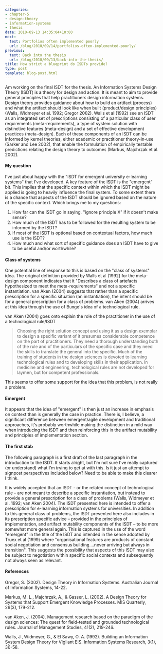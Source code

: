 ```yaml
---
categories:
- chapter-5
- design-theory
- information-systems
- thesis
date: 2010-09-13 14:35:04+10:00
next:
  text: Portfolios often implemented poorly
  url: /blog/2010/09/14/portfolios-often-implemented-poorly/
previous:
  text: Back into the thesis
  url: /blog/2010/09/13/back-into-the-thesis/
title: How strict a blueprint do ISDTs provide?
type: post
template: blog-post.html
---
```

Am working on the final ISDT for the thesis. An Information Systems Design Theory (ISDT) is a theory for design and action. It is meant to aim to provide general principles that help practitioners design information systems. Design theory provides guidance about how to build an artifact (process) and what the artifact should look like when built (product/design principles) (Walls, Widmeyer et al. 1992; Gregor 2002). Walls et al (1992) see an ISDT as an integrated set of prescriptions consisting of a particular class of user requirements (meta-requirements), a type of system solution with distinctive features (meta-design) and a set of effective development practices (meta-design). Each of these components of an ISDT can be informed by kernel theories, either academic or practitioner theory-in-use (Sarker and Lee 2002), that enable the formulation of empirically testable predictions relating the design theory to outcomes (Markus, Majchrzak et al. 2002).

#### My question

I've just about happy with the "ISDT for emergent university e-learning systems" that I've developed. A key feature of the ISDT is the "emergent" bit. This implies that the specific context within which the ISDT might be applied is going to heavily influence the final system. To some extent there is a chance that aspects of the ISDT should be ignored based on the nature of the specific context. Which brings me to my questions:

1. How far can the ISDT go in saying, "ignore principle X" if it doesn't make sense?
2. How much of the ISDT has to be followed for the resulting system to be informed by the ISDT?
3. If most of the ISDT is optional based on contextual factors, how much use is the ISDT?
4. How much and what sort of specific guidance does an ISDT have to give to be useful and/or worthwhile?

#### Class of systems

One potential line of response to this is based on the "class of systems" idea. The original definition provided by Walls et al (1992) for the meta-design component indicates that it "Describes a class of artefacts hypothesized to meet the meta-requirements" and not a specific instantiation. van Aken (2004) suggests that rather than a specific prescription for a specific situation (an instantiation), the intent should be for a general prescription for a class of problems. van Aken (2004) arrives at this idea through the use of Bunge's idea of a technological rule.

van Aken (2004) goes onto explain the role of the practitioner in the use of a technological rule/ISDT

> Choosing the right solution concept and using it as a design exemplar to design a specific variant of it presumes considerable competence on the part of practitioners. They need a thorough understanding both of the rule and of the particulars of the specific case and they need the skills to translate the general into the specific. Much of the training of students in the design sciences is devoted to learning technological rules and to developing skills in their application. In medicine and engineering, technological rules are not developed for laymen, but for competent professionals.

This seems to offer some support for the idea that this problem, is not really a problem.

#### Emergent

It appears that the idea of "emergent" is then just an increase in emphasis on context than is generally the case in practice. There is, I believe, a significant difference between emergent/agile development and traditional approaches, it's probably worthwhile making the distinction in a mild way when introducing the ISDT and then reinforcing this in the artifact mutability and principles of implementation section.

#### The first stab

The following paragraph is a first draft of the last paragraph in the introduction to the ISDT. It starts alright, but I'm not sure I've really captured (or understand) what I'm trying to get at with this. Is it just an attempt to signpost perspectives included below? Need to be able to make this clearer I think.

It is widely accepted that an ISDT - or the related concept of technological rule – are not meant to describe a specific instantiation, but instead to provide a general prescription for a class of problems (Walls, Widmeyer et al. 1992; van Aken 2004). The ISDT presented here is intended to offer a prescription for e-learning information systems for universities. In addition to this general class of problems, the ISDT presented here also includes in its prescription specific advice – provided in the principles of implementation, and artifact mutability components of the ISDT – to be more somewhat more general again. This is captured in the use of the word "emergent" in the title of the ISDT and intended in the sense adopted by Truex et al (1999) where "organisational features are products of constant social negotiation and consensus building….never arriving but always in transition". This suggests the possibility that aspects of this ISDT may also be subject to negotiation within specific social contexts and subsequently not always seen as relevant.

#### References

Gregor, S. (2002). Design Theory in Information Systems. Australian Journal of Information Systems, 14-22.

Markus, M. L., Majchrzak, A., & Gasser, L. (2002). A Design Theory for Systems that Support Emergent Knowledge Processes. MIS Quarterly, 26(3), 179-212.

van Aken, J. (2004). Management research based on the paradigm of the design sciences: The quest for field-tested and grounded technological rules. Journal of Management Studies, 41(2), 219-246.

Walls, J., Widmeyer, G., & El Sawy, O. A. (1992). Building an Information System Design Theory for Vigilant EIS. Information Systems Research, 3(1), 36-58.